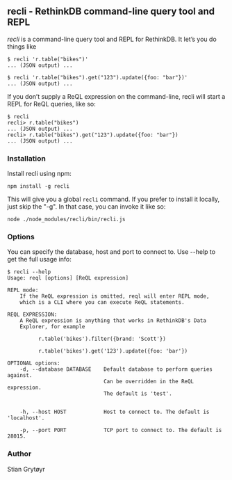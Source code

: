 ## recli - RethinkDB command-line query tool and REPL
*recli* is a command-line query tool and REPL for RethinkDB. It let’s you do things like
```
$ recli 'r.table("bikes")'
... (JSON output) ...

$ recli 'r.table("bikes").get("123").update({foo: "bar"})'
... (JSON output) ...
```
If you don’t supply a ReQL expression on the command-line, recli will start a REPL for
ReQL queries, like so:
```
$ recli
recli> r.table("bikes")
... (JSON output) ...
recli> r.table("bikes").get("123").update({foo: "bar"})
... (JSON output) ...
```

### Installation
Install recli using npm:
```
npm install -g recli
```
This will give you a global `recli` command. If you prefer to install it locally, just skip the "-g". 
In that case, you can invoke it like so:
```
node ./node_modules/recli/bin/recli.js
```

### Options
You can specify the database, host and port to connect to. Use --help to get the full usage info:
```
$ recli --help
Usage: reql [options] [ReQL expression]

REPL mode:
    If the ReQL expression is omitted, reql will enter REPL mode,
    which is a CLI where you can execute ReQL statements.

REQL EXPRESSION:
    A ReQL expression is anything that works in RethinkDB's Data
    Explorer, for example

          r.table('bikes').filter({brand: 'Scott'})

          r.table('bikes').get('123').update({foo: 'bar'})

OPTIONAL options:
    -d, --database DATABASE    Default database to perform queries against.
                               Can be overridden in the ReQL expression.
                               The default is 'test'.


    -h, --host HOST            Host to connect to. The default is 'localhost'.

    -p, --port PORT            TCP port to connect to. The default is 28015.
```

### Author
Stian Grytøyr

